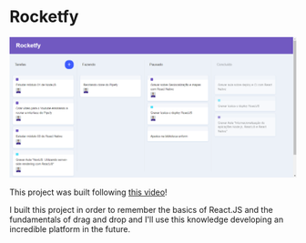 # Rocketfy

![Main Page](screenshots/home.png)

This project was built following [this video](https://www.youtube.com/watch?v=awRtgpRsdTQ)!

I built this project in order to remember the basics of React.JS and the fundamentals of drag and drop and I'll use this knowledge developing an incredible platform in the future.